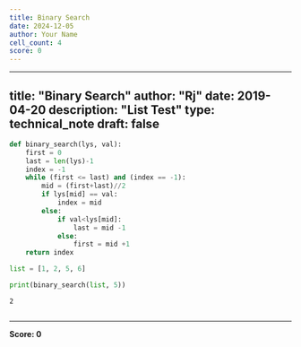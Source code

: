 ```yaml
---
title: Binary Search
date: 2024-12-05
author: Your Name
cell_count: 4
score: 0
---
```


---
title: "Binary Search"
author: "Rj"
date: 2019-04-20
description: "List Test"
type: technical_note
draft: false
---

```python
def binary_search(lys, val):  
    first = 0
    last = len(lys)-1
    index = -1
    while (first <= last) and (index == -1):
        mid = (first+last)//2
        if lys[mid] == val:
            index = mid
        else:
            if val<lys[mid]:
                last = mid -1
            else:
                first = mid +1
    return index
```


```python
list = [1, 2, 5, 6]

print(binary_search(list, 5))
```

    2



```python

```


---
**Score: 0**